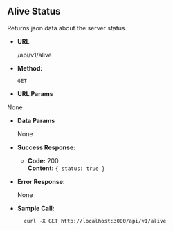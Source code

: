 **Alive Status**
----
  Returns json data about the server status.

* **URL**

  /api/v1/alive

* **Method:**

  `GET`

*  **URL Params**

  None

* **Data Params**

  None

* **Success Response:**

  * **Code:** 200 <br />
    **Content:** `{ status: true }`

* **Error Response:**

  None

* **Sample Call:**

  ```shell
    curl -X GET http://localhost:3000/api/v1/alive
  ```
